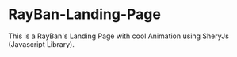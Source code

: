 # RayBan-Landing-Page

This is a RayBan's Landing Page with cool Animation using SheryJs (Javascript Library).
